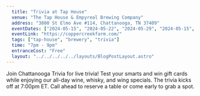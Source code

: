 ```yaml
---
  title: "Trivia at Tap House"
  venue: "The Tap House & Empyreal Brewing Company"
  address: "3800 St Elmo Ave #114, Chattanooga, TN 37409"
  eventDates: ["2024-05-15", "2024-05-22", "2024-05-29", "2024-05-15", "2024-06-05", "2024-06-12", "2024-06-19", "2024-06-26", "2024-07-03", "2024-07-10", "2024-07-17", "2024-07-24"]
  eventLink: "https://coppercreekfarm.com/"
  tags: ["tap-house", "brewery", "trivia"]
  time: "7pm - 9pm"
  entranceCost: "Free"
  layout: "../../../../../layouts/BlogPostLayout.astro"
---
```


Join Chattanooga Trivia for live trivia! Test your smarts and win gift cards while enjoying our all-day wine, whisky, and wing specials. The trivia kicks off at 7:00pm ET. Call ahead to reserve a table or come early to grab a spot.
